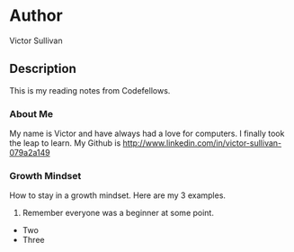 # Author
Victor Sullivan

## Description
This is my reading notes from Codefellows.

### About Me
My name is Victor and have always had a love for computers.  I finally took the leap to learn. My Github is http://www.linkedin.com/in/victor-sullivan-079a2a149

### Growth Mindset
How to stay in a growth mindset. Here are my 3 examples.
1. Remember everyone was a beginner at some point.
* Two
* Three
